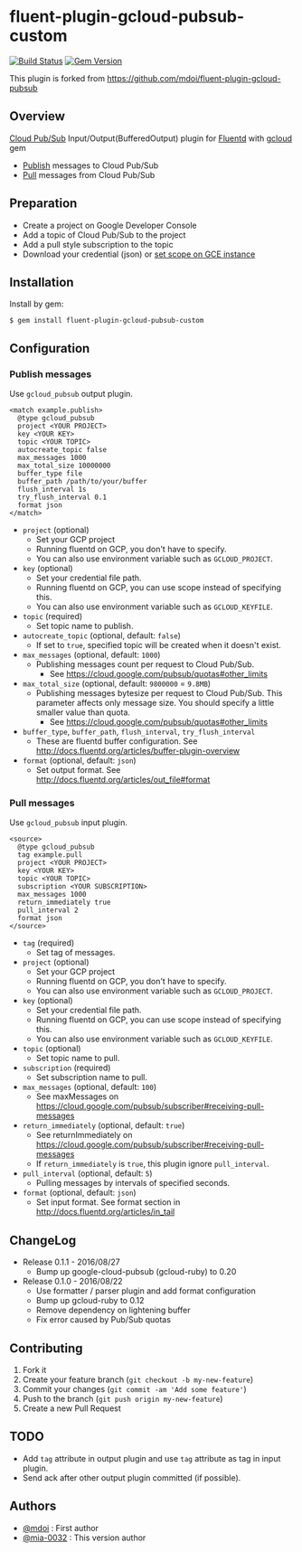 # fluent-plugin-gcloud-pubsub-custom

[![Build Status](https://travis-ci.org/mia-0032/fluent-plugin-gcloud-pubsub-custom.svg?branch=master)](https://travis-ci.org/mia-0032/fluent-plugin-gcloud-pubsub-custom)
[![Gem Version](https://badge.fury.io/rb/fluent-plugin-gcloud-pubsub-custom.svg)](http://badge.fury.io/rb/fluent-plugin-gcloud-pubsub-custom)

This plugin is forked from https://github.com/mdoi/fluent-plugin-gcloud-pubsub

## Overview

[Cloud Pub/Sub](https://cloud.google.com/pubsub/) Input/Output(BufferedOutput) plugin for [Fluentd](http://www.fluentd.org/) with [gcloud](https://googlecloudplatform.github.io/gcloud-ruby/) gem

- [Publish](https://googlecloudplatform.github.io/gcloud-ruby/docs/v0.12.2/Gcloud/Pubsub/Topic.html#publish-instance_method) messages to Cloud Pub/Sub
- [Pull](https://googlecloudplatform.github.io/gcloud-ruby/docs/v0.12.2/Gcloud/Pubsub/Subscription.html#pull-instance_method) messages from Cloud Pub/Sub

## Preparation

- Create a project on Google Developer Console
- Add a topic of Cloud Pub/Sub to the project
- Add a pull style subscription to the topic
- Download your credential (json) or [set scope on GCE instance](https://cloud.google.com/compute/docs/api/how-tos/authorization)

## Installation

Install by gem:

```shell
$ gem install fluent-plugin-gcloud-pubsub-custom
```

## Configuration

### Publish messages

Use `gcloud_pubsub` output plugin.

```
<match example.publish>
  @type gcloud_pubsub
  project <YOUR PROJECT>
  key <YOUR KEY>
  topic <YOUR TOPIC>
  autocreate_topic false
  max_messages 1000
  max_total_size 10000000
  buffer_type file
  buffer_path /path/to/your/buffer
  flush_interval 1s
  try_flush_interval 0.1
  format json
</match>
```

- `project` (optional)
  - Set your GCP project
  - Running fluentd on GCP, you don't have to specify.
  - You can also use environment variable such as `GCLOUD_PROJECT`.
- `key` (optional)
  - Set your credential file path.
  - Running fluentd on GCP, you can use scope instead of specifying this.
  - You can also use environment variable such as `GCLOUD_KEYFILE`.
- `topic` (required)
  - Set topic name to publish.
- `autocreate_topic` (optional, default: `false`)
  - If set to `true`, specified topic will be created when it doesn't exist.
- `max_messages` (optional, default: `1000`)
  - Publishing messages count per request to Cloud Pub/Sub.
    - See https://cloud.google.com/pubsub/quotas#other_limits
- `max_total_size` (optional, default: `9800000` = `9.8MB`)
  - Publishing messages bytesize per request to Cloud Pub/Sub. This parameter affects only message size. You should specify a little smaller value than quota.
    - See https://cloud.google.com/pubsub/quotas#other_limits
- `buffer_type`, `buffer_path`, `flush_interval`, `try_flush_interval`
  - These are fluentd buffer configuration. See http://docs.fluentd.org/articles/buffer-plugin-overview
- `format` (optional, default: `json`)
  - Set output format. See http://docs.fluentd.org/articles/out_file#format

### Pull messages

Use `gcloud_pubsub` input plugin.

```
<source>
  @type gcloud_pubsub
  tag example.pull
  project <YOUR PROJECT>
  key <YOUR KEY>
  topic <YOUR TOPIC>
  subscription <YOUR SUBSCRIPTION>
  max_messages 1000
  return_immediately true
  pull_interval 2
  format json
</source>
```

- `tag` (required)
  - Set tag of messages.
- `project` (optional)
  - Set your GCP project
  - Running fluentd on GCP, you don't have to specify.
  - You can also use environment variable such as `GCLOUD_PROJECT`.
- `key` (optional)
  - Set your credential file path.
  - Running fluentd on GCP, you can use scope instead of specifying this.
  - You can also use environment variable such as `GCLOUD_KEYFILE`.
- `topic` (optional)
  - Set topic name to pull.
- `subscription` (required)
  - Set subscription name to pull.
- `max_messages` (optional, default: `100`)
  - See maxMessages on https://cloud.google.com/pubsub/subscriber#receiving-pull-messages
- `return_immediately` (optional, default: `true`)
  - See returnImmediately on https://cloud.google.com/pubsub/subscriber#receiving-pull-messages
  - If `return_immediately` is `true`, this plugin ignore `pull_interval`.
- `pull_interval` (optional, default: `5`)
  - Pulling messages by intervals of specified seconds.
- `format` (optional, default: `json`)
  - Set input format. See format section in http://docs.fluentd.org/articles/in_tail

## ChangeLog

- Release 0.1.1 - 2016/08/27
  - Bump up google-cloud-pubsub (gcloud-ruby) to 0.20
- Release 0.1.0 - 2016/08/22
  - Use formatter / parser plugin and add format configuration
  - Bump up gcloud-ruby to 0.12
  - Remove dependency on lightening buffer
  - Fix error caused by Pub/Sub quotas

## Contributing

1. Fork it
2. Create your feature branch (`git checkout -b my-new-feature`)
3. Commit your changes (`git commit -am 'Add some feature'`)
4. Push to the branch (`git push origin my-new-feature`)
5. Create a new Pull Request

## TODO

- Add `tag` attribute in output plugin and use `tag` attribute as tag in input plugin.
- Send ack after other output plugin committed (if possible).

## Authors

- [@mdoi](https://github.com/mdoi) : First author
- [@mia-0032](https://github.com/mia-0032) : This version author
